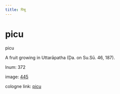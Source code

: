 ```yaml
---
title: पिचु
---
```


# picu

picu  <div n="P" />A fruit growing in Uttarāpatha (Ḍa. on Su.Sū. 46, 187).

lnum: 372

image: [445](https://www.sanskrit-lexicon.uni-koeln.de/scans/csl-apidev/servepdf.php?dict=snp&page=445)

cologne link: [picu](https://sanskrit-lexicon.uni-koeln.de/scans/csl-apidev/getword.php?dict=snp&key=picu)

